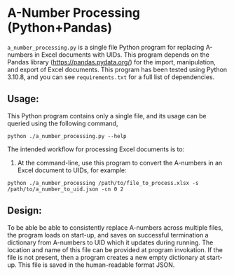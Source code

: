 # A-Number Processing (Python+Pandas)

`a_number_processing.py` is a single file Python program for replacing A-numbers in Excel documents with UIDs. This program depends on the Pandas library (https://pandas.pydata.org/) for the import, manipulation, and export of Excel documents.  This program has been tested using Python 3.10.8, and you can see `requirements.txt` for a full list of dependencies.

## Usage:

This Python program contains only a single file, and its usage can be queried using the following command,

`python ./a_number_processing.py --help`

The intended workflow for processing Excel documents is to:
1. At the command-line, use this program to convert the A-numbers in an Excel document to UIDs, for example:

`python ./a_number_processing /path/to/file_to_process.xlsx -s /path/to/a_number_to_uid.json -cn 0 2`

## Design:

To be able be able to consistently replace A-numbers across multiple files, the program loads on start-up, and saves on successful termination a dictionary from A-numbers to UID which it updates during running. The location and name of this file can be provided at program invokation. If the file is not present, then a program creates a new empty dictionary at start-up. This file is saved in the human-readable format JSON.
